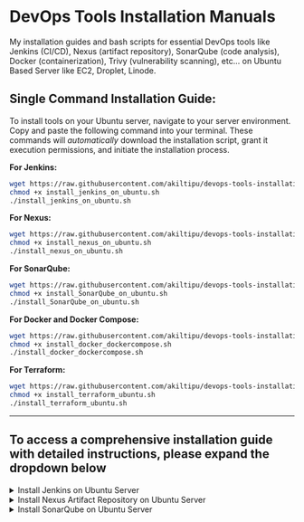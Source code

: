 # DevOps Tools Installation Manuals
My installation guides and bash scripts for essential DevOps tools like Jenkins (CI/CD), Nexus (artifact repository), SonarQube (code analysis), Docker (containerization), Trivy (vulnerability scanning), etc... on Ubuntu Based Server like EC2, Droplet, Linode.

## Single Command Installation Guide:

To install tools on your Ubuntu server, navigate to your server environment. Copy and paste the following command into your terminal. 
These commands will _automatically_ download the installation script, grant it execution permissions, and initiate the installation process.

**For Jenkins:**

```bash
wget https://raw.githubusercontent.com/akiltipu/devops-tools-installation-manuals/main/install_jenkins_on_ubuntu.sh
chmod +x install_jenkins_on_ubuntu.sh
./install_jenkins_on_ubuntu.sh
```
**For Nexus:**

```bash
wget https://raw.githubusercontent.com/akiltipu/devops-tools-installation-manuals/main/install_nexus_on_ubuntu.sh
chmod +x install_nexus_on_ubuntu.sh
./install_nexus_on_ubuntu.sh
```
**For SonarQube:**

```bash
wget https://raw.githubusercontent.com/akiltipu/devops-tools-installation-manuals/main/install_SonarQube_on_ubuntu.sh
chmod +x install_SonarQube_on_ubuntu.sh
./install_SonarQube_on_ubuntu.sh
```

**For Docker and Docker Compose:**

```bash
wget https://raw.githubusercontent.com/akiltipu/devops-tools-installation-manuals/main/install_docker_dockercompose.sh
chmod +x install_docker_dockercompose.sh
./install_docker_dockercompose.sh
```

**For Terraform:**

```bash
wget https://raw.githubusercontent.com/akiltipu/devops-tools-installation-manuals/main/install_terraform_ubuntu.sh
chmod +x install_terraform_ubuntu.sh
./install_terraform_ubuntu.sh
```

---

## To access a comprehensive installation guide with detailed instructions, please expand the dropdown below

<details>
<summary>Install Jenkins on Ubuntu Server</summary>
<br>
  
Update the package list
```bash
sudo apt update
```

Add Jenkins repository key

```bash
sudo wget -O /usr/share/keyrings/jenkins-keyring.asc \
https://pkg.jenkins.io/debian-stable/jenkins.io-2023.key
```

Then add a Jenkins apt repository entry:

```bash
echo deb [signed-by=/usr/share/keyrings/jenkins-keyring.asc] \
https://pkg.jenkins.io/debian-stable binary/ | sudo tee \
/etc/apt/sources.list.d/jenkins.list > /dev/null
```
Update the package list

```bash 
sudo apt update
```
Install Java (Jenkins requires Java)
```bash
sudo apt-get install fontconfig openjdk-17-jre -y
```
Add Jenkins repository to sources list
```bash
echo "deb http://pkg.jenkins.io/debian-stable binary/" | sudo tee -a /etc/apt/sources.list.d/jenkins.list
```
Update package list again to include Jenkins repository
```bash
sudo apt update
```
Install Jenkins
```bash
sudo apt install -y jenkins
```
Start Jenkins service
```bash
sudo systemctl start jenkins
```
Enable Jenkins to start on boot
```bash
sudo systemctl enable jenkins
```
Display initial Jenkins admin password
```bash
echo "Waiting for Jenkins to start..."
sleep 60 # Wait for Jenkins to fully start (adjust if needed)
```
Retrieve the initial admin password
```bash
JENKINS_PASSWORD=$(sudo cat /var/lib/jenkins/secrets/initialAdminPassword)
echo "Jenkins initial admin password: $JENKINS_PASSWORD"
echo "Access Jenkins at http://your-server-ip:8080"
```
Open the firewall to allow access to Jenkins
```bash
sudo ufw allow 8080
```
Display Jenkins status
```bash
sudo systemctl status jenkins | cat
```
</details>


<details>
<summary>Install Nexus Artifact Repository on Ubuntu Server</summary>
<br>
  
Create Ubuntu Server (Droplet) - min 4GB RAM & 2 CPUs
Open SSH port 22, 8081
  
#### Nexus Installation Guide on Ubuntu

Update the package list:

```bash
sudo apt update
``` 
Install OpenJDK 8:

```bash 
sudo apt install openjdk-8-jre-headless
``` 
Install net-tools:
```bash 
sudo apt install net-tools
``` 
Navigate to the `/opt` directory:
```bash
cd /opt
``` 
Download and extract Nexus:
```bash
sudo wget https://download.sonatype.com/nexus/3/latest-unix.tar.gz
sudo tar -zxvf latest-unix.tar.gz
``` 
Create a Nexus user:
```bash
sudo adduser nexus
``` 
Set ownership for Nexus directories:
```bash
sudo chown -R nexus:nexus nexus-3.28.1-01
sudo chown -R nexus:nexus sonatype-work
``` 
Edit Nexus runtime configuration:
```bash
sudo vim nexus-3.28.1-01/bin/nexus.rc
```
Inside `nexus.rc`, set the `run_as_user` variable to `"nexus".`
```bash
run_as_user="nexus"
```
Save and exit the editor.

Switch to the Nexus user:
```bash
sudo su - nexus
``` 
Start Nexus:
```bash 
/opt/nexus-3.28.1-01/bin/nexus start
```
Check Nexus process status:
```bash
ps aux | grep nexus
```
Check Nexus port status:
```bash
netstat -lnpt
``` 
Now, Nexus should be up and running on your Ubuntu system. You can access the Nexus web interface by navigating to `http://your_server_ip:8081` in a web browser.
</details>

<details>
<summary>Install SonarQube on Ubuntu Server</summary>
<br>
  
**Pull SonarQube Image:**
     
```bash
    docker pull sonarqube
```
**Create Docker Network:**
    
```bash
    docker network create sonar-network
```
**Run PostgreSQL Database Container:**

```bash
    docker run -d --name sonar-db --network sonar-network \
    -e POSTGRES_USER=sonar \
    -e POSTGRES_PASSWORD=sonar \
    -e POSTGRES_DB=sonar \
    postgres:9.6
```

 -   `-d`: Detached mode, run container in the background.
 -   `--name sonar-db`: Assign a name to the container.
 -   `--network sonar-network`: Connect container to the created network.
 -   `-e POSTGRES_USER=sonar`: Set PostgreSQL username to 'sonar'.
 -   `-e POSTGRES_PASSWORD=sonar`: Set PostgreSQL password to 'sonar'.
 -   `-e POSTGRES_DB=sonar`: Create a database named 'sonar' in PostgreSQL.
 
 **Run SonarQube Container:**
    
```bash
    docker run -d --name sonar -p 9000:9000 --network sonar-network \
    -e SONARQUBE_JDBC_URL=jdbc:postgresql://sonar-db:5432/sonar \
    -e SONAR_JDBC_USERNAME=sonar \
    -e SONAR_JDBC_PASSWORD=sonar \
    sonarqube
```


  -   `-d`: Detached mode, run container in the background.
  -   `--name sonar`: Assign a name to the SonarQube container.
  -    `-p 9000:9000`: Map container's port 9000 to host's port 9000.
  -    `--network sonar-network`: Connect container to the created network.
  -   `-e SONARQUBE_JDBC_URL=jdbc:postgresql://sonar-db:5432/sonar`: Set JDBC URL to connect SonarQube to the PostgreSQL database.
  -   `-e SONAR_JDBC_USERNAME=sonar`: Set SonarQube's database username.
  -   `-e SONAR_JDBC_PASSWORD=sonar`: Set SonarQube's database password.

  
 **Access SonarQube:**
 
 After running the container, you can access SonarQube by navigating to `http://localhost:9000` in your web browser. The default credentials are:
 - Username: admin
 - Password: admin

This setup will allow you to use SonarQube for static code analysis on your projects with the PostgreSQL database backend.


</details>
